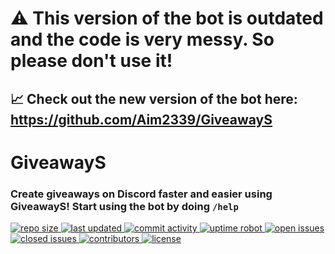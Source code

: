 # ⚠️ This version of the bot is outdated and the code is very messy. So please don't use it!
##  📈 Check out the new version of the bot here: https://github.com/Aim2339/GiveawayS

# GiveawayS
### Create giveaways on Discord faster and easier using GiveawayS! Start using the bot by doing `/help`

<div align="left"> 
  <a href="https://github.com/Aim2339/GiveawayS-old/" > 
    <img src="https://img.shields.io/github/repo-size/Aim2339/GiveawayS-old?label=Repo%20Size&color=orange" alt="repo size" >
  <a/>  
   <a href="https://github.com/Aim2339/GiveawayS-old/" > 
    <img src="https://img.shields.io/github/last-commit/Aim2339/GiveawayS-old?label=Last%20Updated" alt="last updated" >
  <a/>
   <a href="https://github.com/Aim2339/GiveawayS-old/commits/master" > 
    <img src="https://img.shields.io/github/commit-activity/m/Aim2339/GiveawayS-old?label=Commit%20Activity" alt="commit activity" >
  <a/>
  <a href="https://stats.uptimerobot.com/8gMWRsXP3N/789538269" > 
    <img src="https://img.shields.io/uptimerobot/ratio/7/m789538269-60ccdf27ef845dbe5c1a84ee?label=Uptime%20Robot" alt="uptime robot" >
  <a/>
  <a href="https://github.com/Aim2339/GiveawayS-old/issues" > 
    <img src="https://img.shields.io/github/issues-raw/Aim2339/GiveawayS-old?label=Open%20Issues&color=critical" alt="open issues" >
  <a/>
  <a href="https://github.com/Aim2339/GiveawayS-old/issues?q=is%3Aissue+is%3Aclosed" > 
    <img src="https://img.shields.io/github/issues-closed-raw/Aim2339/GiveawayS-old?label=Closed%20Issues&color=inactive" alt="closed issues" >
  <a/>
  <a href="https://github.com/Aim2339/GiveawayS-old/graphs/contributors" > 
    <img src="https://img.shields.io/github/contributors/Aim2339/GiveawayS-old?label=Contributors&color=yellow" alt="contributors" >
  <a/>
  <a href="https://github.com/Aim2339/GiveawayS-old/blob/master/LICENSE" > 
    <img src="https://img.shields.io/github/license/Aim2339/GiveawayS-old?label=License&color=blueviolet" alt="license" >
  <a/>
</div>
